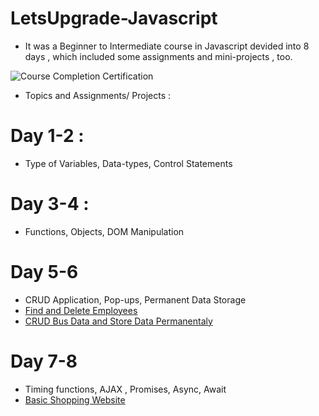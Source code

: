 # LetsUpgrade-Javascript

* It was a Beginner to Intermediate course in Javascript devided into 8 days , which included some assignments and mini-projects , too.

![Course Completion Certification](https://github.com/shwetkhatri2001/coursera-webd-solution/blob/master/LetsUpgradeCertificate.png)

* Topics and Assignments/ Projects : 

# Day 1-2 :
* Type of Variables, Data-types, Control Statements

# Day 3-4 :
* Functions, Objects, DOM Manipulation

# Day 5-6
* CRUD Application, Pop-ups, Permanent Data Storage
* [Find and Delete Employees ](https://shwetkhatri2001.github.io/LetsUpgrade-Javascript/Day-5-6/DAY-6%20Que-1.html)
* [CRUD Bus Data and Store Data Permanentaly](https://shwetkhatri2001.github.io/LetsUpgrade-Javascript/Day-5-6/DAY-6%20Que-2.html)

# Day 7-8
* Timing functions, AJAX , Promises, Async, Await
* [Basic Shopping Website](https://shwetkhatri2001.github.io/LetsUpgrade-Javascript/Day-7-8/Day-8%20Que-1.html)








